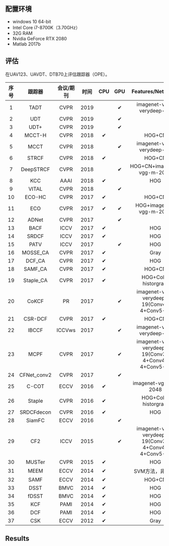 ## 配置环境

- windows 10 64-bit
- Intel Core i7-8700K（3.70GHz）
- 32G RAM
- Nvidia GeForce RTX 2080
- Matlab 2017b

## 评估

在UAV123、UAVDT、DTB70上评估跟踪器（OPE）。

| 序号 |   跟踪器    | 会议/期刊 | 时间 | CPU  | GPU  |                 Features/Networks                 | UAV123 | UAVDT | DTB70 |
| :--: | :---------: | :-------: | :--: | :--: | :--: | :-----------------------------------------------: | :----: | :---: | :---: |
|  1   |    TADT     |   CVPR    | 2019 |      |  ✔   |             imagenet-vgg-verydeep-16              |   ✔    |       |       |
|  2   |     UDT     |   CVPR    | 2019 |      |  ✔   |                                                   |   ✔    |       |       |
|  3   |    UDT+     |   CVPR    | 2019 |      |  ✔   |                                                   |        |       |       |
|  4   |   MCCT-H    |   CVPR    | 2018 |  ✔   |      |                      HOG+CN                       |   ✔    |       |       |
|  5   |    MCCT     |   CVPR    | 2018 |      |  ✔   |             imagenet-vgg-verydeep-19              |   ✔    |       |       |
|  6   |    STRCF    |   CVPR    | 2018 |  ✔   |      |                      HOG+CN                       |   ✔    |       |       |
|  7   |  DeepSTRCF  |   CVPR    | 2018 |      |  ✔   |            HOG+CN+imagenet-vgg-m-2048             |   ✔    |       |       |
|  8   |     KCC     |   AAAI    | 2018 |  ✔   |      |                        HOG                        |        |       |       |
|  9   |    VITAL    |   CVPR    | 2018 |      |  ✔   |                                                   |        |       |       |
|  10  |   ECO-HC    |   CVPR    | 2017 |  ✔   |      |                      HOG+CN                       |   ✔    |       |       |
|  11  |     ECO     |   CVPR    | 2017 |  ✔   |  ✔   |              HOG+imagenet-vgg-m-2048              |   ✔    |       |       |
|  12  |    ADNet    |   CVPR    | 2017 |      |  ✔   |                                                   |        |       |       |
|  13  |    BACF     |   ICCV    | 2017 |  ✔   |      |                        HOG                        |   ✔    |       |       |
|  14  |    SRDCF    |   ICCV    | 2017 |  ✔   |      |                        HOG                        |   ✔    |       |       |
|  15  |    PATV     |   ICCV    | 2017 |      |  ✔   |                        HOG                        |        |       |       |
|  16  |  MOSSE_CA   |   CVPR    | 2017 |  ✔   |      |                       Gray                        |        |       |       |
|  17  |   DCF_CA    |   CVPR    | 2017 |  ✔   |      |                        HOG                        |        |       |       |
|  18  |   SAMF_CA   |   CVPR    | 2017 |  ✔   |      |                      HOG+CN                       |   ✔    |       |       |
|  19  |  Staple_CA  |   CVPR    | 2017 |  ✔   |      |               HOG+Color historgram                |   ✔    |       |       |
|  20  |    CoKCF    |    PR     | 2017 |      |  ✔   |     imagenet-vgg-verydeep-19(Conv4-4+Conv5-4)     |   ✔    |       |       |
|  21  |   CSR-DCF   |   CVPR    | 2017 |  ✔   |      |                      HOG+CN                       |   ✔    |       |       |
|  22  |    IBCCF    |  ICCVws   | 2017 |      |  ✔   |             imagenet-vgg-verydeep-19              |   ✔    |       |       |
|  23  |    MCPF     |   CVPR    | 2017 |      |  ✔   | imagenet-vgg-verydeep-19(Conv3-4+Conv4-4+Conv5-4) |        |       |       |
|  24  | CFNet_conv2 |   CVPR    | 2017 |      |  ✔   |                                                   |        |       |       |
|  25  |    C-COT    |   ECCV    | 2016 |  ✔   |      |                imagenet-vgg-m-2048                |   ✔    |       |       |
|  26  |   Staple    |   CVPR    | 2016 |  ✔   |      |               HOG+Color historgram                |   ✔    |       |       |
|  27  | SRDCFdecon  |   CVPR    | 2016 |  ✔   |      |                        HOG                        |   ✔    |       |       |
|  28  |   SiamFC    |   ECCV    | 2016 |      |  ✔   |                                                   |        |       |       |
|  29  |     CF2     |   ICCV    | 2015 |      |  ✔   | imagenet-vgg-verydeep-19(Conv3-4+Conv4-4+Conv5-4) |   ✔    |       |       |
|  30  |   MUSTer    |   CVPR    | 2015 |  ✔   |      |                        HOG                        |        |       |       |
|  31  |    MEEM     |   ECCV    | 2014 |  ✔   |      |                  SVM方法，非CF类                  |        |       |       |
|  32  |    SAMF     |   ECCV    | 2014 |  ✔   |      |                      HOG+CN                       |   ✔    |       |       |
|  33  |    DSST     |   BMVC    | 2014 |  ✔   |      |                        HOG                        |   ✔    |       |       |
|  34  |    fDSST    |   BMVC    | 2014 |  ✔   |      |                        HOG                        |        |       |       |
|  35  |     KCF     |   PAMI    | 2014 |  ✔   |      |                        HOG                        |   ✔    |       |       |
|  36  |     DCF     |   PAMI    | 2014 |  ✔   |      |                        HOG                        |   ✔    |       |       |
|  37  |     CSK     |   ECCV    | 2012 |  ✔   |      |                       Gray                        |        |       |       |

## Results


